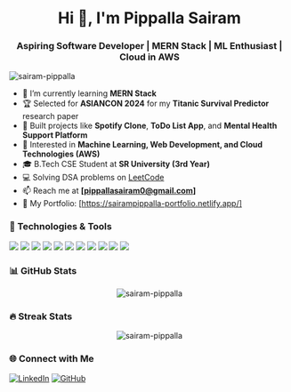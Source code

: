 <h1 align="center">Hi 👋, I'm Pippalla Sairam</h1>
<h3 align="center">Aspiring Software Developer | MERN Stack | ML Enthusiast | Cloud in AWS</h3>

<p align="left">
  <img src="https://komarev.com/ghpvc/?username=sairam76&label=Profile%20Views&color=0e75b6&style=flat" alt="sairam-pippalla" />
</p>

- 🌱 I’m currently learning **MERN Stack**
- 🏆 Selected for **ASIANCON 2024** for my **Titanic Survival Predictor** research paper
- 🚀 Built projects like **Spotify Clone**, **ToDo List App**, and **Mental Health Support Platform**
- 🎯 Interested in **Machine Learning, Web Development, and Cloud Technologies (AWS)**
- 🎓 B.Tech CSE Student at **SR University (3rd Year)**
- 💻 Solving DSA problems on [LeetCode](https://leetcode.com/u/sairam_pippalla)
- 📫 Reach me at **[pippallasairam0@gmail.com]**
- 📜 My Portfolio: [https://sairampippalla-portfolio.netlify.app/]

### 🚀 Technologies & Tools
<p>
  <img src="https://img.shields.io/badge/HTML5-E34F26?style=for-the-badge&logo=html5&logoColor=white" />
  <img src="https://img.shields.io/badge/CSS3-1572B6?style=for-the-badge&logo=css3&logoColor=white" />
  <img src="https://img.shields.io/badge/JavaScript-F7DF1E?style=for-the-badge&logo=javascript&logoColor=black" />
  <img src="https://img.shields.io/badge/React-61DAFB?style=for-the-badge&logo=react&logoColor=black" />
  <img src="https://img.shields.io/badge/Node.js-339933?style=for-the-badge&logo=node.js&logoColor=white" />
  <img src="https://img.shields.io/badge/Express.js-000000?style=for-the-badge&logo=express&logoColor=white" />
  <img src="https://img.shields.io/badge/MongoDB-4EA94B?style=for-the-badge&logo=mongodb&logoColor=white" />
  <img src="https://img.shields.io/badge/Python-3776AB?style=for-the-badge&logo=python&logoColor=white" />
  <img src="https://img.shields.io/badge/C-00599C?style=for-the-badge&logo=c&logoColor=white" />
  <img src="https://img.shields.io/badge/Java-ED8B00?style=for-the-badge&logo=java&logoColor=white" />
  <img src="https://img.shields.io/badge/AWS-FF9900?style=for-the-badge&logo=amazonaws&logoColor=white" />
</p>

### 📊 GitHub Stats
<p align="center">
  <img src="https://github-readme-stats.vercel.app/api?username=sairam76&show_icons=true&theme=radical" alt="sairam-pippalla" />
</p>

### 🔥 Streak Stats
<p align="center">
  <img src="https://streak-stats.demolab.com?user=sairam76&theme=radical&hide_border=true" alt="sairam-pippalla" />
</p>

### 🌐 Connect with Me
[![LinkedIn](https://img.shields.io/badge/LinkedIn-0A66C2?style=for-the-badge&logo=linkedin&logoColor=white)](https://www.linkedin.com/in/sairam-pippalla-a3bb3a2b7/)
[![GitHub](https://img.shields.io/badge/GitHub-171515?style=for-the-badge&logo=github&logoColor=white)](https://github.com/sairam76)
